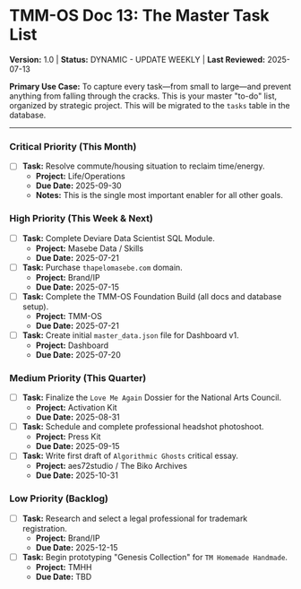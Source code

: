 # TMM-OS Doc 13: The Master Task List
**Version:** 1.0 | **Status:** DYNAMIC - UPDATE WEEKLY | **Last Reviewed:** 2025-07-13

**Primary Use Case:** To capture every task—from small to large—and prevent anything from falling through the cracks. This is your master "to-do" list, organized by strategic project. This will be migrated to the `tasks` table in the database.

---

### Critical Priority (This Month)
- [ ] **Task:** Resolve commute/housing situation to reclaim time/energy.
  - **Project:** Life/Operations
  - **Due Date:** 2025-09-30
  - **Notes:** This is the single most important enabler for all other goals.

### High Priority (This Week & Next)
- [ ] **Task:** Complete Deviare Data Scientist SQL Module.
  - **Project:** Masebe Data / Skills
  - **Due Date:** 2025-07-21
- [ ] **Task:** Purchase `thapelomasebe.com` domain.
  - **Project:** Brand/IP
  - **Due Date:** 2025-07-15
- [ ] **Task:** Complete the TMM-OS Foundation Build (all docs and database setup).
  - **Project:** TMM-OS
  - **Due Date:** 2025-07-21
- [ ] **Task:** Create initial `master_data.json` file for Dashboard v1.
  - **Project:** Dashboard
  - **Due Date:** 2025-07-20

### Medium Priority (This Quarter)
- [ ] **Task:** Finalize the `Love Me Again` Dossier for the National Arts Council.
  - **Project:** Activation Kit
  - **Due Date:** 2025-08-31
- [ ] **Task:** Schedule and complete professional headshot photoshoot.
  - **Project:** Press Kit
  - **Due Date:** 2025-09-15
- [ ] **Task:** Write first draft of `Algorithmic Ghosts` critical essay.
  - **Project:** aes72studio / The Biko Archives
  - **Due Date:** 2025-10-31

### Low Priority (Backlog)
- [ ] **Task:** Research and select a legal professional for trademark registration.
  - **Project:** Brand/IP
  - **Due Date:** 2025-12-15
- [ ] **Task:** Begin prototyping "Genesis Collection" for `TM Homemade Handmade`.
  - **Project:** TMHH
  - **Due Date:** TBD